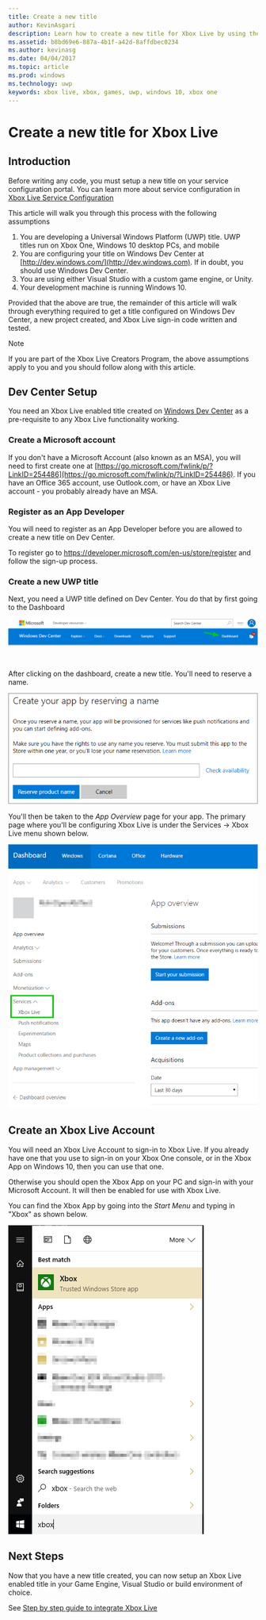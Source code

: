 ```yaml
---
title: Create a new title
author: KevinAsgari
description: Learn how to create a new title for Xbox Live by using the Windows Universal Dev Center (UDC).
ms.assetid: b8bd69e6-887a-4b1f-a42d-8affdbec0234
ms.author: kevinasg
ms.date: 04/04/2017
ms.topic: article
ms.prod: windows
ms.technology: uwp
keywords: xbox live, xbox, games, uwp, windows 10, xbox one
---
```


# Create a new title for Xbox Live

## Introduction

Before writing any code, you must setup a new title on your service configuration portal.  You can learn more about service configuration in [Xbox Live Service Configuration](../xbox-live-service-configuration.md)

This article will walk you through this process with the following assumptions

1. You are developing a Universal Windows Platform (UWP) title.  UWP titles run on Xbox One, Windows 10 desktop PCs, and mobile
2. You are configuring your title on Windows Dev Center at [http://dev.windows.com/](http://dev.windows.com).  If in doubt, you should use Windows Dev Center.
3. You are using either Visual Studio with a custom game engine, or Unity.
4. Your development machine is running Windows 10.

Provided that the above are true, the remainder of this article will walk through everything required to get a title configured on Windows Dev Center, a new project created, and Xbox Live sign-in code written and tested.

> [!NOTE]
> If you are part of the Xbox Live Creators Program, the above assumptions apply to you and you should follow along with this article.

## Dev Center Setup

You need an Xbox Live enabled title created on [Windows Dev Center](http://dev.windows.com) as a pre-requisite to any Xbox Live functionality working.

### Create a Microsoft account
If you don't have a Microsoft Account (also known as an MSA), you will need to first create one at [https://go.microsoft.com/fwlink/p/?LinkID=254486](https://go.microsoft.com/fwlink/p/?LinkID=254486).  If you have an Office 365 account, use Outlook.com, or have an Xbox Live account - you probably already have an MSA.

### Register as an App Developer
You will need to register as an App Developer before you are allowed to create a new title on Dev Center.

To register go to https://developer.microsoft.com/en-us/store/register and follow the sign-up process.

### Create a new UWP title
Next, you need a UWP title defined on Dev Center.  You do that by first going to the Dashboard

![](../images/getting_started/first_xbltitle_dashboard.png)

<p>
</p>
<br>
<p>
</p>

After clicking on the dashboard, create a new title.  You'll need to reserve a name.

![](../images/getting_started/first_xbltitle_newapp.png)

You'll then be taken to the *App Overview* page for your app.  The primary page where you'll be configuring Xbox Live is under the Services -> Xbox Live menu shown below.

![](../images/getting_started/first_xbltitle_leftnav.png)

<div id="createxblaccount"></div>

## Create an Xbox Live Account
You will need an Xbox Live Account to sign-in to Xbox Live.  If you already have one that you use to sign-in on your Xbox One console, or in the Xbox App on Windows 10, then you can use that one.

Otherwise you should open the Xbox App on your PC and sign-in with your Microsoft Account.  It will then be enabled for use with Xbox Live.

You can find the Xbox App by going into the *Start Menu* and typing in "Xbox" as shown below.

![](../images/getting_started/first_xbltitle_xboxapp.png)

## Next Steps
Now that you have a new title created, you can now setup an Xbox Live enabled title in your Game Engine, Visual Studio or build environment of choice.

See [Step by step guide to integrate Xbox Live](partners-step-by-step-guide.md)
